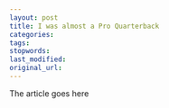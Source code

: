 ```yaml
---
layout: post
title: I was almost a Pro Quarterback
categories:
tags:
stopwords:
last_modified:
original_url: 
---
```


The article goes here

